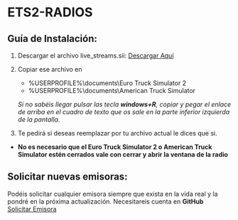 # ETS2-RADIOS
## Guía de Instalación:
 1. Descargar el archivo live_streams.sii: [Descargar Aquí](https://github.com/Thedeath38/ETS2-RADIOS/releases/download/v1.01/live_streams.sii)   

 2. Copiar ese archivo en 
    - %USERPROFILE%\documents\Euro Truck Simulator 2
    - %USERPROFILE%\documents\American Truck Simulator   
    
    *Si no sabéis llegar pulsar las tecla **windows+R**, copiar y pegar el enlace de arriba en el cuadro de texto que os sale en la parte inferior izquierda de la pantalla.*

 3. Te pedirá si deseas reemplazar por tu archivo actual le dices que si.

 - **No es necesario que el Euro Truck Simulator 2 o American Truck Simulator estén cerrados vale con cerrar y abrir la ventana de la radio**

 ## Solicitar nuevas emisoras:
 Podéis solicitar cualquier emisora siempre que exista en la vida real y la pondré en la próxima actualización. Necesitareis cuenta en **GitHub**  
 [Solicitar Emisora](https://github.com/Thedeath38/ETS2-RADIOS/issues/1)
